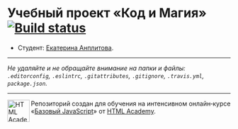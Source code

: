 # Учебный проект «Код и Магия» [![Build status][travis-image]][travis-url]

* Студент: [Екатерина Анплитова](https://up.htmlacademy.ru/javascript/10/user/82969).

---

_Не удаляйте и не обращайте внимание на папки и файлы:_<br>
_`.editorconfig`, `.eslintrc`, `.gitattributes`, `.gitignore`, `.travis.yml`, `package.json`._

---

<a href="https://htmlacademy.ru/intensive/javascript"><img align="left" width="50" height="50" title="HTML Academy" src="https://up.htmlacademy.ru/static/img/intensive/javascript/logo-for-github.svg"></a>

Репозиторий создан для обучения на интенсивном онлайн‑курсе «[Базовый JavaScript](https://htmlacademy.ru/intensive/javascript)» от [HTML Academy](https://htmlacademy.ru).

[travis-image]: https://travis-ci.org/htmlacademy-javascript/82969-code-and-magick.svg?branch=master
[travis-url]: https://travis-ci.org/htmlacademy-javascript/82969-code-and-magick
